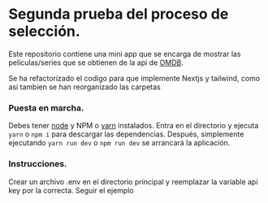 # Segunda prueba del proceso de selección.

Este repositorio contiene una mini app que se encarga de mostrar las películas/series que se obtienen de la api de [OMDB](http://www.omdbapi.com/).

Se ha refactorizado el codigo para que implemente Nextjs y tailwind, como asi tambien se han reorganizado las carpetas

### Puesta en marcha.

Debes tener [node](https://nodejs.org/es/) y NPM o [yarn](https://yarnpkg.com/) instalados.
Entra en el directorio y ejecuta `yarn` o `npm i` para descargar las dependencias.
Después, simplemente ejecutando `yarn run dev` o `npm run dev` se arrancará la aplicación.

### Instrucciones.

Crear un archivo .env en el directorio principal y reemplazar la variable api key por la correcta. Seguir el ejemplo
